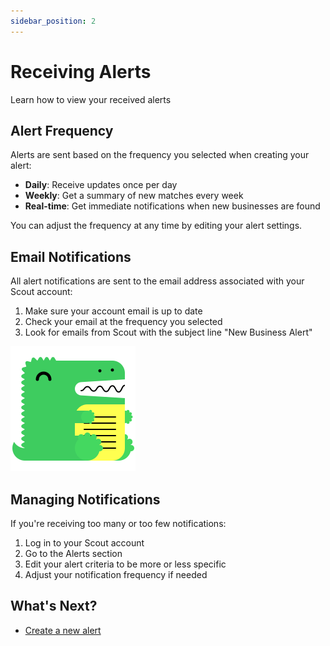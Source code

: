 ```yaml
---
sidebar_position: 2
---
```


# Receiving Alerts

Learn how to view your received alerts

## Alert Frequency

Alerts are sent based on the frequency you selected when creating your alert:

- **Daily**: Receive updates once per day
- **Weekly**: Get a summary of new matches every week
- **Real-time**: Get immediate notifications when new businesses are found

You can adjust the frequency at any time by editing your alert settings.

## Email Notifications

All alert notifications are sent to the email address associated with your Scout account:

1. Make sure your account email is up to date
2. Check your email at the frequency you selected
3. Look for emails from Scout with the subject line "New Business Alert"

![Sample Alert Email](/img/docusaurus.png)

## Managing Notifications

If you're receiving too many or too few notifications:

1. Log in to your Scout account
2. Go to the Alerts section
3. Edit your alert criteria to be more or less specific
4. Adjust your notification frequency if needed

## What's Next?

- [Create a new alert](create-alert.md)
